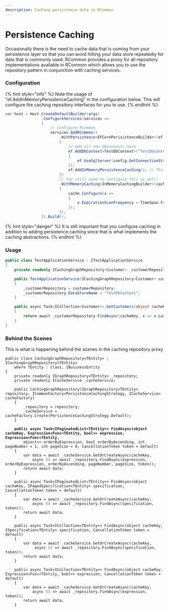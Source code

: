 ```yaml
---
description: Caching persistence data in RCommon
---
```


# Persistence Caching

Occasionally there is the need to cache data that is coming from your persistence layer so that you can avoid hitting your data store repeatedly for data that is commonly used. RCommon provides a proxy for all repository implementations available in RCommon which allows you to use the repository pattern in conjunction with caching services.&#x20;



### Configuration

{% hint style="info" %}
Note the usage of "ef.AddInMemoryPersistenceCaching" in the configuration below. This will configure the caching repository interfaces for you to use.&#x20;
{% endhint %}

```csharp
var host = Host.CreateDefaultBuilder(args)
                .ConfigureServices(services =>
                {
                    // Configure RCommon
                    services.AddRCommon()
                        .WithPersistence<EFCorePerisistenceBuilder>(ef => // Repository/ORM configuration. We could easily swap out to Linq2Db without impact to domain service up through the stack
                        {
                            // Add all the DbContexts here
                            ef.AddDbContext<TestDbContext>("TestDbContext", ef =>
                            {
                                ef.UseSqlServer(config.GetConnectionString("TestDbContext"));
                            });
                            ef.AddInMemoryPersistenceCaching(); // This gives us access to the caching repository interfaces/implementations
                        })
                        // You still need to configure this as well!
                        .WithMemoryCaching<InMemoryCachingBuilder>(cache =>
                        {
                            cache.Configure(x =>
                            {
                                x.ExpirationScanFrequency = TimeSpan.FromMinutes(1);
                            });
                        });
                }).Build();

```

{% hint style="danger" %}
It is still important that you configure caching in addition to adding persistence caching since that is what implements the caching abstractions.
{% endhint %}

### Usage

```csharp
public class TestApplicationService : ITestApplicationService
{
    private readonly ICachingGraphRepository<Customer> _customerRepository;

    public TestApplicationService(ICachingGraphRepository<Customer> customerRepository)
    {
        _customerRepository = customerRepository;
        _customerRepository.DataStoreName = "TestDbContext";
    }

    public async Task<ICollection<Customer>> GetCustomers(object cacheKey)
    {
        return await _customerRepository.FindAsync(cacheKey, x => x.LastName == "Potter");
    }
}
```

### Behind the Scenes

This is what is happening behind the scenes in the caching repository proxy

<pre class="language-csharp"><code class="lang-csharp">public class CachingGraphRepository&#x3C;TEntity> : ICachingGraphRepository&#x3C;TEntity>
    where TEntity : class, IBusinessEntity
{
    private readonly IGraphRepository&#x3C;TEntity> _repository;
    private readonly ICacheService _cacheService;

    public CachingGraphRepository(IGraphRepository&#x3C;TEntity> repository, ICommonFactory&#x3C;PersistenceCachingStrategy, ICacheService> cacheFactory)
    {
        _repository = repository;
        _cacheService = cacheFactory.Create(PersistenceCachingStrategy.Default);
    }
<strong>
</strong><strong>    public async Task&#x3C;IPaginatedList&#x3C;TEntity>> FindAsync(object cacheKey, Expression&#x3C;Func&#x3C;TEntity, bool>> expression, Expression&#x3C;Func&#x3C;TEntity,
</strong>        object>> orderByExpression, bool orderByAscending, int pageNumber = 1, int pageSize = 0, CancellationToken token = default)
    {
        var data = await _cacheService.GetOrCreateAsync(cacheKey, 
            async () => await _repository.FindAsync(expression, orderByExpression, orderByAscending, pageNumber, pageSize, token));
        return await data;
    }
    
    public async Task&#x3C;IPaginatedList&#x3C;TEntity>> FindAsync(object cacheKey, IPagedSpecification&#x3C;TEntity> specification, CancellationToken token = default)
    {
        var data = await _cacheService.GetOrCreateAsync(cacheKey,
            async () => await _repository.FindAsync(specification, token));
        return await data;
    }
    
    public async Task&#x3C;ICollection&#x3C;TEntity>> FindAsync(object cacheKey, ISpecification&#x3C;TEntity> specification, CancellationToken token = default)
    {
        var data = await _cacheService.GetOrCreateAsync(cacheKey,
             async () => await _repository.FindAsync(specification, token));
        return await data;
    }
    
    public async Task&#x3C;ICollection&#x3C;TEntity>> FindAsync(object cacheKey, Expression&#x3C;Func&#x3C;TEntity, bool>> expression, CancellationToken token = default)
    {
        var data = await _cacheService.GetOrCreateAsync(cacheKey,
            async () => await _repository.FindAsync(expression, token));
        return await data;
    }
</code></pre>
